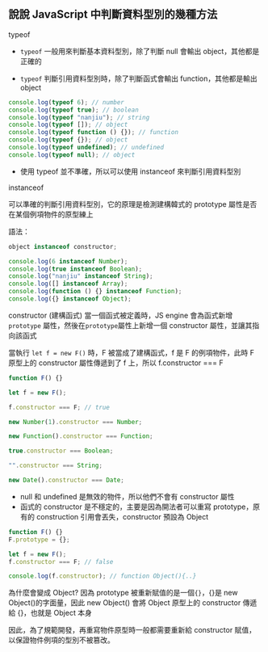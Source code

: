 ## 說說 JavaScript 中判斷資料型別的幾種方法

typeof

- `typeof` 一般用來判斷基本資料型別，除了判斷 null 會輸出 object，其他都是正確的

- `typeof` 判斷引用資料型別時，除了判斷函式會輸出 function，其他都是輸出 object

```js
console.log(typeof 6); // number
console.log(typeof true); // boolean
console.log(typeof "nanjiu"); // string
console.log(typeof []); // object
console.log(typeof function () {}); // function
console.log(typeof {}); // object
console.log(typeof undefined); // undefined
console.log(typeof null); // object
```

- 使用 typeof 並不準確，所以可以使用 instanceof 來判斷引用資料型別

instanceof

可以準確的判斷引用資料型別，它的原理是檢測建構韓式的 prototype 屬性是否在某個例項物件的原型練上

語法：

```js
object instanceof constructor;

console.log(6 instanceof Number);
console.log(true instanceof Boolean);
console.log("nanjiu" instanceof String);
console.log([] instanceof Array);
console.log(function () {} instanceof Function);
console.log({} instanceof Object);
```

constructor (建構函式)
當一個函式被定義時，JS engine 會為函式新增`prototype` 屬性，然後在`prototype`屬性上新增一個 constructor 屬性，並讓其指向該函式

當執行 `let f = new F()` 時，F 被當成了建構函式，f 是 F 的例項物件，此時 F 原型上的 constructor 屬性傳遞到了 f 上，所以 f.constructor === F

```js
function F() {}

let f = new F();

f.constructor === F; // true

new Number(1).constructor === Number;

new Function().constructor === Function;

true.constructor === Boolean;

"".constructor === String;

new Date().constructor === Date;
```

- null 和 undefined 是無效的物件，所以他們不會有 constructor 屬性
- 函式的 constructor 是不穩定的，主要是因為開法者可以重寫 prototype，原有的 construction 引用會丟失，constructor 預設為 Object

```js
function F() {}
F.prototype = {};

let f = new F();
f.constructor === F; // false

console.log(f.constructor); // function Object(){..}
```

為什麼會變成 Object?
因為 prototype 被重新賦值的是一個`{}`，{}是 new Object()的字面量，因此 new Object() 會將 Object 原型上的 constructor 傳遞給 {}，也就是 Object 本身

因此，為了規範開發，再重寫物件原型時一般都需要重新給 constructor 賦值，以保證物件例項的型別不被篡改。
